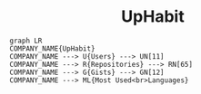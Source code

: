 <h1 align="center">UpHabit</h1>

```mermaid
graph LR
COMPANY_NAME{UpHabit}
COMPANY_NAME ---> U{Users} ---> UN[11]
COMPANY_NAME ---> R{Repositories} ---> RN[65]
COMPANY_NAME ---> G{Gists} ---> GN[12]
COMPANY_NAME ---> ML{Most Used<br>Languages}
```
